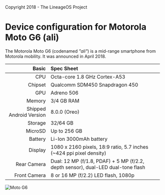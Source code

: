 Copyright 2018 - The LineageOS Project

Device configuration for Motorola Moto G6 (ali)
===========================================

The Motorola Moto G6 (codenamed _"ali"_) is a mid-range smartphone from Motorola mobility.
It was announced in April 2018.

Basic   | Spec Sheet
-------:|:-------------------------
CPU     | Octa-core 1.8 GHz Cortex-A53
Chipset | Qualcomm SDM450 Snapdragon 450
GPU     | Adreno 506
Memory  | 3/4 GB RAM
Shipped Android Version | 8.0.0 (Oreo)
Storage | 32/64 GB
MicroSD | Up to 256 GB
Battery | Li-Ion 3000mAh battery
Display | 1080 x 2160 pixels, 18:9 ratio, 5.7 inches (~424 ppi pixel density)
Rear Camera  | Dual: 12 MP (f/1.8, PDAF) + 5 MP (f/2.2, depth sensor), dual-LED dual-tone flash
Front Camera  |  8 or 16 MP (f/2.2) LED flash, 1080p

![Moto G6](https://cdn2.gsmarena.com/vv/pics/motorola/motorola-moto-g6-2.jpg "Moto G6")
